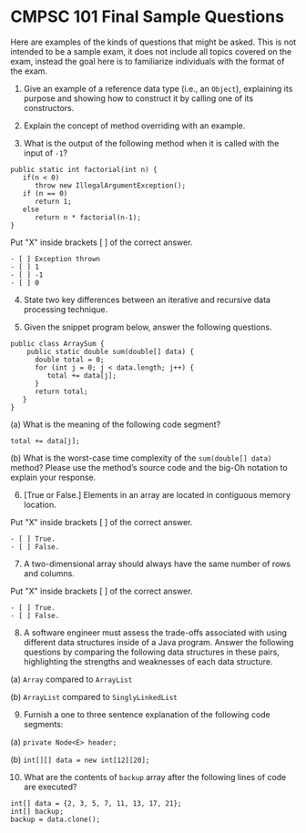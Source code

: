 # CMPSC 101 Final Sample Questions

Here are examples of the kinds of questions that might be asked. This is not intended to be a sample exam, it does not include all topics covered on the exam, instead the goal here is to familiarize individuals with the format of the exam. 

1. Give an example of a reference data type (i.e., an `Object`), explaining its purpose and showing how to construct it by calling one of its constructors.

2. Explain the concept of method overriding with an example.

3. What is the output of the following method when it is called with the input of `-1`?

```
public static int factorial(int n) {
   if(n < 0)
      throw new IllegalArgumentException();
   if (n == 0)
      return 1;
   else
      return n * factorial(n-1); 
}
```

Put "X" inside brackets [ ]  of the correct answer.

    - [ ] Exception thrown
    - [ ] 1
    - [ ] -1
    - [ ] 0

4. State two key differences between an iterative and recursive data processing technique.

5. Given the snippet program below, answer the following questions.

``` 
public class ArraySum {
    public static double sum(double[] data) {
      double total = 0;
      for (int j = 0; j < data.length; j++) {
         total += data[j];
      }
      return total;
   } 
}
```

(a) What is the meaning of the following code segment?

`total += data[j];`

(b) What is the worst-case time complexity of the `sum(double[] data)` method? Please use the method’s source code and the big-Oh notation to explain your response.

6. [True or False.] Elements in an array are located in contiguous memory location. 

Put "X" inside brackets [ ]  of the correct answer.

    - [ ] True.
    - [ ] False.
    
7. A two-dimensional array should always have the same number of rows and columns.

Put "X" inside brackets [ ]  of the correct answer.

    - [ ] True.
    - [ ] False.

8. A software engineer must assess the trade-offs associated with using different data structures inside of a Java program. Answer the following questions by comparing the following data structures in these pairs, highlighting the strengths and weaknesses of each data structure.

(a) `Array` compared to `ArrayList`

(b) `ArrayList` compared to `SinglyLinkedList`

9. Furnish a one to three sentence explanation of the following code segments:

(a) `private Node<E> header;`

(b) `int[][] data = new int[12][20];`

10. What are the contents of `backup` array after the following lines of code are executed?

```
int[] data = {2, 3, 5, 7, 11, 13, 17, 21}; 
int[] backup;
backup = data.clone();
```